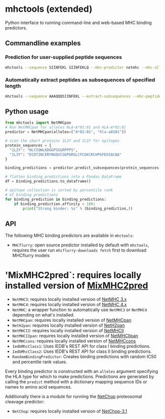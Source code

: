 # mhctools (extended)
Python interface to running command-line and web-based MHC binding predictors.

## Commandline examples

### Prediction for user-supplied peptide sequences
```sh
mhctools --sequence SIINFEKL SIINFEKLQ --mhc-predictor netmhc --mhc-alleles A0201
```

### Automatically extract peptides as subsequences of specified length
```sh
mhctools --sequence AAAQQQSIINFEKL --extract-subsequences --mhc-peptide-lengths 8-10 --mhc-predictor mhcflurry --mhc-alleles A0201
```

## Python usage

```python
from mhctools import NetMHCpan
# Run NetMHCpan for alleles HLA-A*01:01 and HLA-A*02:01
predictor = NetMHCpan(alleles=["A*02:01", "hla-a0101"])

# scan the short proteins 1L2Y and 1L3Y for epitopes
protein_sequences = {
  "1L2Y": "NLYIQWLKDGGPSSGRPPPS",
  "1L3Y": "ECDTINCERYNGQVCGGPGRGLCFCGKCRCHPGFEGSACQA"
}

binding_predictions = predictor.predict_subsequences(protein_sequences, peptide_lengths=[9])

# flatten binding predictions into a Pandas DataFrame
df = binding_predictions.to_dataframe()

# epitope collection is sorted by percentile rank
# of binding predictions
for binding_prediction in binding_predictions:
    if binding_prediction.affinity < 100:
        print("Strong binder: %s" % (binding_prediction,))
```

## API

The following MHC binding predictors are available in `mhctools`:
* `MHCflurry`: open source predictor installed by default with `mhctools`, requires the user run `mhcflurry-downloads fetch` first to download MHCflurry models
# 'MixMHC2pred`: requires locally installed version of [MixMHC2pred](https://github.com/GfellerLab/MixMHC2pred)
* `NetMHC3`: requires locally installed version of [NetMHC 3.x](http://www.cbs.dtu.dk/services/NetMHC-3.4/)
* `NetMHC4`: requires locally installed version of [NetMHC 4.x](http://www.cbs.dtu.dk/services/NetMHC/)
* `NetMHC`: a wrapper function to automatically use `NetMHC3` or `NetMHC4` depending on what's installed.
* `NetMHCpan`: requires locally installed version of [NetMHCpan](http://www.cbs.dtu.dk/services/NetMHCpan/)
* `NetH2pan`: requires locally installed version of [NetH2pan](http://www.cbs.dtu.dk/services/NetH2pan/)
* `NetMHCII`: requires locally installed version of [NetMHCII](http://www.cbs.dtu.dk/services/NetMHCII/)
* `NetMHCIIpan`: requires locally installed version of [NetMHCIIpan](http://www.cbs.dtu.dk/services/NetMHCIIpan/)
* `NetMHCcons`: requires locally installed version of [NetMHCcons](http://www.cbs.dtu.dk/services/NetMHCcons/)
* `IedbMhcClass1`: Uses IEDB's REST API for class I binding predictions.
* `IedbMhcClass2`: Uses IEDB's REST API for class II binding predictions.
* `RandomBindingPredictor`: Creates binding predictions with random IC50 and percentile rank values.

Every binding predictor is constructed with an `alleles` argument specifying the HLA type for which to make predictions. Predictions are generated by calling the `predict` method with a dictionary mapping sequence IDs or names to amino acid sequences.

Additionally there is a module for running the [NetChop](http://www.cbs.dtu.dk/services/NetChop)  proteosomal cleavage predictor:
* `NetChop`: requires locally installed version of [NetChop-3.1](http://www.cbs.dtu.dk/services/NetChop/)
